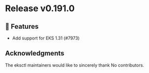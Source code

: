 # Release v0.191.0

## 🚀 Features

- Add support for EKS 1.31 (#7973)

## Acknowledgments

The eksctl maintainers would like to sincerely thank No contributors.

